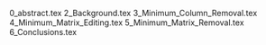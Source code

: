 0_abstract.tex
2_Background.tex
3_Minimum_Column_Removal.tex
4_Minimum_Matrix_Editing.tex
5_Minimum_Matrix_Removal.tex
6_Conclusions.tex